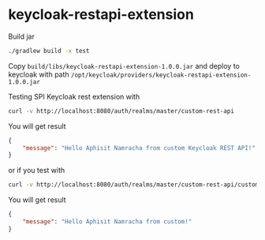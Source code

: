 # keycloak-restapi-extension
Build jar 
```sh
./gradlew build -x test
```

Copy `build/libs/keycloak-restapi-extension-1.0.0.jar` and deploy to keycloak with path `/opt/keycloak/providers/keycloak-restapi-extension-1.0.0.jar`

Testing SPI Keycloak rest extension with 
```sh
curl -v http://localhost:8080/auth/realms/master/custom-rest-api
```
You will get result
```json
{
    "message": "Hello Aphisit Namracha from custom Keycloak REST API!"
}
```
or if you test with
```sh
curl -v http://localhost:8080/auth/realms/master/custom-rest-api/custom
```

You will get result
```json
{
    "message": "Hello Aphisit Namracha from custom!"
}
```

